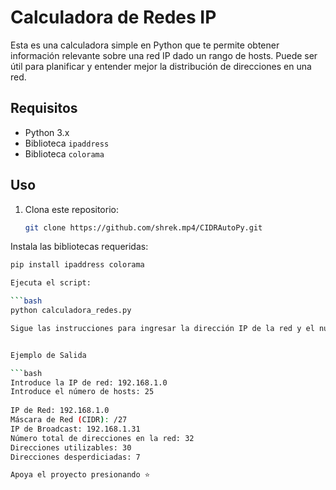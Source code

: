 # Calculadora de Redes IP

Esta es una calculadora simple en Python que te permite obtener información relevante sobre una red IP dado un rango de hosts. Puede ser útil para planificar y entender mejor la distribución de direcciones en una red.

## Requisitos

- Python 3.x
- Biblioteca `ipaddress`
- Biblioteca `colorama`

## Uso

1. Clona este repositorio:

   ```bash
   git clone https://github.com/shrek.mp4/CIDRAutoPy.git

Instala las bibliotecas requeridas:
   ```bash
   pip install ipaddress colorama

Ejecuta el script:

   ```bash
   python calculadora_redes.py

Sigue las instrucciones para ingresar la dirección IP de la red y el número de hosts.


Ejemplo de Salida

   ```bash
   Introduce la IP de red: 192.168.1.0
   Introduce el número de hosts: 25
    
   IP de Red: 192.168.1.0
   Máscara de Red (CIDR): /27
   IP de Broadcast: 192.168.1.31
   Número total de direcciones en la red: 32
   Direcciones utilizables: 30
   Direcciones desperdiciadas: 7

Apoya el proyecto presionando ⭐
